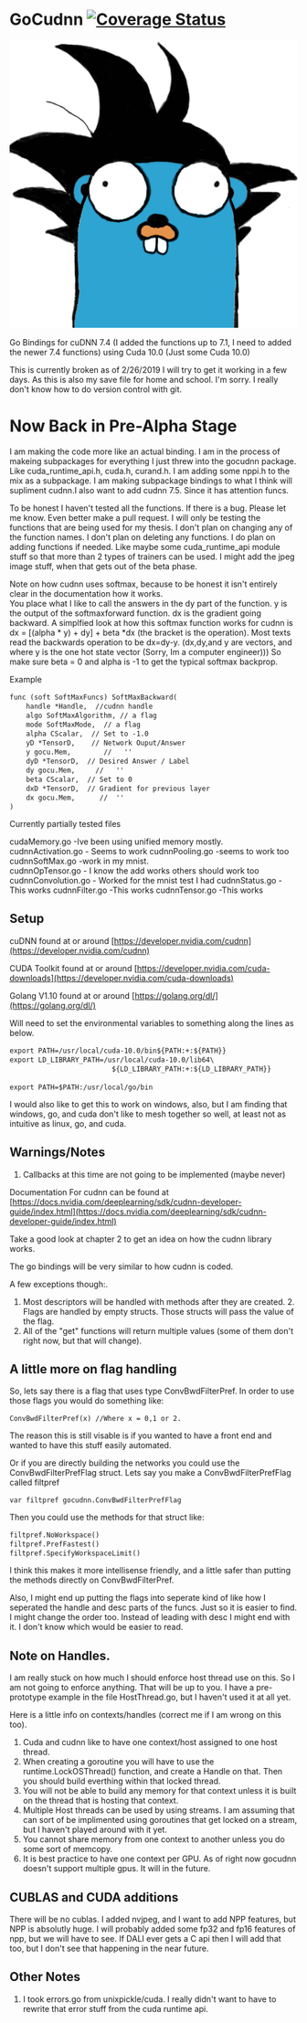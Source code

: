 # GoCudnn [![Coverage Status](https://coveralls.io/repos/github/dereklstinson/GoCudnn/badge.svg?branch=master)](https://coveralls.io/github/dereklstinson/GoCudnn?branch=master)
<p><img alt="Gopher" title="GoCu" src="GoCu.png" /></p>



Go Bindings for cuDNN 7.4 (I added the functions up to 7.1, I need to added the newer 7.4 functions) using Cuda 10.0 \(Just some Cuda 10.0\) 

This is currently broken as of 2/26/2019 I will try to get it working in a few days. As this is also my save file for home and school.  I'm sorry. I really don't know how to do version control with git. 


# Now Back in Pre-Alpha Stage
I am making the code more like an actual binding.  I am in the process of makeing subpackages for everything I just threw into the gocudnn package.  Like cuda_runtime_api.h, cuda.h, curand.h.  I am adding some nppi.h to the mix as a subpackage.
I am making subpackage bindings to what I think will supliment cudnn.I also want to add cudnn 7.5. Since it has attention funcs.


To be honest I haven't tested all the functions.  If there is a bug. Please let me know. Even better make a pull request. I will only be testing the functions that are being used for my thesis.
I don't plan on changing any of the function names.  I don't plan on deleting any functions.  I do plan on adding functions if needed.  Like maybe some cuda_runtime_api module stuff so that more than 2 types
of trainers can be used.  I might add the jpeg image stuff, when that gets out of the beta phase.  


Note on how cudnn uses softmax, because to be honest it isn't entirely clear in the documentation how it works.  
You place what I like to call the answers in the dy part of the function. y is the output of the softmaxforward function.  dx is the gradient going backward.
A simplfied look at how this softmax function works for cudnn is dx = [(alpha * y) + dy] + beta *dx (the bracket is the operation). 
Most texts read the backwards operation to be dx=dy-y.  (dx,dy,and y are vectors, and where y is the one hot state vector (Sorry, Im a computer engineer)))
So make sure beta = 0 and alpha is -1 to get the typical softmax backprop.

Example
```text
func (soft SoftMaxFuncs) SoftMaxBackward(
	handle *Handle,  //cudnn handle
	algo SoftMaxAlgorithm, // a flag
	mode SoftMaxMode,  // a flag
	alpha CScalar,  // Set to -1.0
	yD *TensorD,    // Network Ouput/Answer
	y gocu.Mem,        //   ''
	dyD *TensorD,  // Desired Answer / Label
	dy gocu.Mem,     //   '' 
	beta CScalar,  // Set to 0
	dxD *TensorD,  // Gradient for previous layer
	dx gocu.Mem,      //  ''
)
```

Currently partially tested files

cudaMemory.go  -Ive been using unified memory mostly.  
cudnnActivation.go - Seems to work
cudnnPooling.go -seems to work too
cudnnSoftMax.go -work in my mnist.  
cudnnOpTensor.go - I know the add works others should work too
cudnnConvolution.go - Worked for the mnist test I had
cudnnStatus.go -This works
cudnnFilter.go -This works
cudnnTensor.go -This works


## Setup

cuDNN found at or around [https://developer.nvidia.com/cudnn](https://developer.nvidia.com/cudnn)

CUDA Toolkit found at or around [https://developer.nvidia.com/cuda-downloads](https://developer.nvidia.com/cuda-downloads)

Golang V1.10 found at or around [https://golang.org/dl/](https://golang.org/dl/)


Will need to set the environmental variables to something along the lines as below.

```text
export PATH=/usr/local/cuda-10.0/bin${PATH:+:${PATH}}
export LD_LIBRARY_PATH=/usr/local/cuda-10.0/lib64\
                         ${LD_LIBRARY_PATH:+:${LD_LIBRARY_PATH}}

export PATH=$PATH:/usr/local/go/bin

```

I would also like to get this to work on windows, also, but I am finding that windows, go, and cuda don't like to mesh together so well, at least not as intuitive as linux, go, and cuda.

## Warnings/Notes

1. Callbacks at this time are not going to be implemented \(maybe never\)


Documentation For cudnn can be found at [https://docs.nvidia.com/deeplearning/sdk/cudnn-developer-guide/index.html](https://docs.nvidia.com/deeplearning/sdk/cudnn-developer-guide/index.html)

Take a good look at chapter 2 to get an idea on how the cudnn library works.

The go bindings will be very similar to how cudnn is coded.

A few exceptions though:.  
1. Most descriptors will be handled with methods after they are created. 2. Flags are handled by empty structs. Those structs will pass the value of the flag.  
3. All of the "get" functions will return multiple values \(some of them don't right now, but that will change\).

## A little more on flag handling

So, lets say there is a flag that uses type ConvBwdFilterPref. In order to use those flags you would do something like:

```text
ConvBwdFilterPref(x) //Where x = 0,1 or 2.
```

The reason this is still visable is if you wanted to have a front end and wanted to have this stuff easily automated.

Or if you are directly building the networks you could use the ConvBwdFilterPrefFlag struct. Lets say you make a ConvBwdFilterPrefFlag called filtpref

```text
var filtpref gocudnn.ConvBwdFilterPrefFlag
```

Then you could use the methods for that struct like:

```text
filtpref.NoWorkspace()
filtpref.PrefFastest()
filtpref.SpecifyWorkspaceLimit()
```

I think this makes it more intellisense friendly, and a little safer than putting the methods directly on ConvBwdFilterPref.

Also, I might end up putting the flags into seperate kind of like how I seperated the handle and desc parts of the funcs. Just so it is easier to find. I might change the order too. Instead of leading with desc I might end with it. I don't know which would be easier to read.

## Note on Handles.

I am really stuck on how much I should enforce host thread use on this. So I am not going to enforce anything. That will be up to you. I have a pre-prototype example in the file HostThread.go, but I haven't used it at all yet.

Here is a little info on contexts/handles \(correct me if I am wrong on this too\).  
1. Cuda and cudnn like to have one context/host assigned to one host thread.  
2. When creating a goroutine you will have to use the runtime.LockOSThread\(\) function, and create a Handle on that. Then you should build everthing within that locked thread. 
3. You will not be able to build any memory for that context unless it is built on the thread that is hosting that context. 
4. Multiple Host threads can be used by using streams. I am assuming that can sort of be implimented using goroutines that get locked on a stream, but I haven't played around with it yet.  
5. You cannot share memory from one context to another unless you do some sort of memcopy. 
6. It is best practice to have one context per GPU. As of right now gocudnn doesn't support multiple gpus. It will in the future.



## CUBLAS and CUDA additions

There will be no cublas.  I added nvjpeg, and I want to add NPP features, but NPP is absolutly huge.  I will probably added some fp32 and fp16 features of npp, but we will have to see.  If DALI ever gets a C api then I will add that too, but I don't see that happening in the near future.


## Other Notes

1. I took errors.go from unixpickle/cuda.  I really didn't want to have to rewrite that error stuff from the cuda runtime api. 


